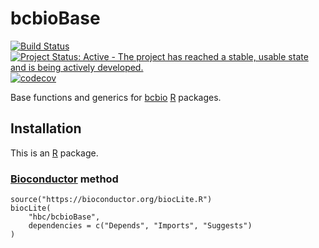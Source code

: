 # bcbioBase

[![Build Status](https://travis-ci.org/hbc/bcbioBase.svg?branch=master)](https://travis-ci.org/hbc/bcbioBase)
[![Project Status: Active - The project has reached a stable, usable state and is being actively developed.](http://www.repostatus.org/badges/latest/active.svg)](http://www.repostatus.org/#active)
[![codecov](https://codecov.io/gh/hbc/bcbioBase/branch/master/graph/badge.svg)](https://codecov.io/gh/hbc/bcbioBase)

Base functions and generics for [bcbio][] [R][] packages.


## Installation

This is an [R][] package.

### [Bioconductor][] method

```{r}
source("https://bioconductor.org/biocLite.R")
biocLite(
    "hbc/bcbioBase",
    dependencies = c("Depends", "Imports", "Suggests")
)
```


[bcbio]: https://bcbio-nextgen.readthedocs.io
[Bioconductor]: https://bioconductor.org
[R]: https://www.r-project.org
